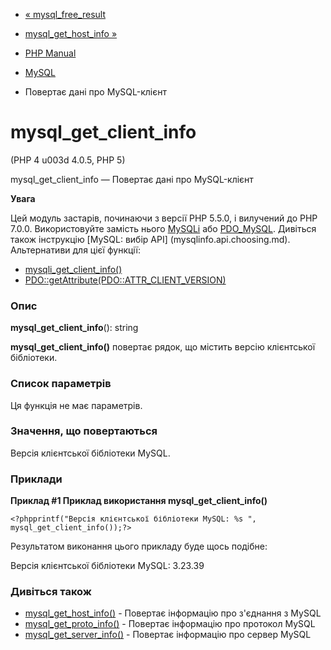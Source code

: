 - [« mysql_free_result](function.mysql-free-result.md)
- [mysql_get_host_info »](function.mysql-get-host-info.md)

- [PHP Manual](index.md)
- [MySQL](ref.mysql.md)
- Повертає дані про MySQL-клієнт

# mysql_get_client_info

(PHP 4 u003d 4.0.5, PHP 5)

mysql_get_client_info — Повертає дані про MySQL-клієнт

**Увага**

Цей модуль застарів, починаючи з версії PHP 5.5.0, і вилучений до PHP 7.0.0.
Використовуйте замість нього [MySQLi](book.mysqli.md) або
[PDO_MySQL](ref.pdo-mysql.md). Дивіться також інструкцію [MySQL: вибір
API] (mysqlinfo.api.choosing.md). Альтернативи для цієї функції:

- [mysqli_get_client_info()](mysqli.get-client-info.md)
- [PDO::getAttribute(PDO::ATTR_CLIENT_VERSION)](pdo.getattribute.md)

### Опис

**mysql_get_client_info**(): string

**mysql_get_client_info()** повертає рядок, що містить версію
клієнтської бібліотеки.

### Список параметрів

Ця функція не має параметрів.

### Значення, що повертаються

Версія клієнтської бібліотеки MySQL.

### Приклади

**Приклад #1 Приклад використання **mysql_get_client_info()****

` <?phpprintf("Версія клієнтської бібліотеки MySQL: %s
", mysql_get_client_info());?> `

Результатом виконання цього прикладу буде щось подібне:

Версія клієнтської бібліотеки MySQL: 3.23.39

### Дивіться також

- [mysql_get_host_info()](function.mysql-get-host-info.md) -
Повертає інформацію про з'єднання з MySQL
- [mysql_get_proto_info()](function.mysql-get-proto-info.md) -
Повертає інформацію про протокол MySQL
- [mysql_get_server_info()](function.mysql-get-server-info.md) -
Повертає інформацію про сервер MySQL
